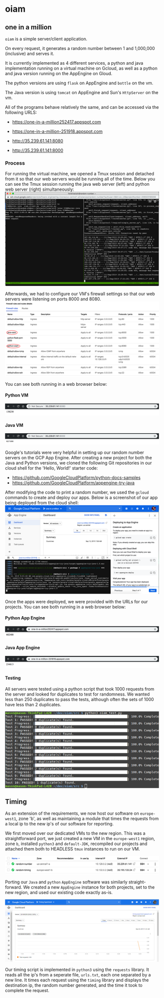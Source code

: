 # oiam
## one in a million

`oiam` is a simple server/client application. 

On every request, it generates a random number between 1 and 1,000,000 (inclusive) and serves it.

It is currently implemented as 4 different services, a python and java
implementation running on a virtual machine on Gcloud, as well as a python and java version running on the AppEngine on Gloud.

The python versions are using `flask` on AppEngine and `bottle` on the vm.

The Java version is using `tomcat` on AppEngine and Sun's `HttpServer` on the vm.

All of the programs behave relatively the same, and can be accessed via
the following URLS:

* https://one-in-a-million252417.appspot.com

* https://one-in-a-million-251918.appspot.com

* http://35.239.61.141:8080

* http://35.239.61.141:8000

### Process

For running the virtual machine, we opened a Tmux session and detached from it so that our web servers would be running all of the time. Below you can see the Tmux session running the java web server (left) and python web server (right) simultaneously:
![tmux](screenshots/tmux.png)


Afterwards, we had to configure our VM's firewall settings so that our web servers were listening on ports 8000 and 8080. 
![firewall](screenshots/firewall.png)

You can see both running in a web browser below:
#### Python VM
![python vm](screenshots/python-vm.png)
#### Java VM
![java vm](screenshots/java-vm.png)

Google's tutorials were very helpful in setting up our random number servers on the GCP App Engine. After creating a new project for both the Java and Python versions, we cloned the following Git repositories in our cloud shell for the 'Hello, World!' starter code:
* https://github.com/GoogleCloudPlatform/python-docs-samples
* https://github.com/GoogleCloudPlatform/appengine-try-java

After modifying the code to print a random number, we used the `gcloud` commands to create and deploy our apps. Below is a screenshot of our app being deployed from the cloud shell:
![tutorial](screenshots/tutorial.png)

Once the apps were deployed, we were provided with the URLs for our projects. You can see both running in a web browser below:
#### Python App Engine
![python ae](screenshots/python-ae.png)
#### Java App Engine
![java ae](screenshots/java-ae.png)
#### Testing
All servers were tested using a python script that took 1000 requests
from the server and looked for duplicates to test for randomness. We
wanted less than 250 duplicates to pass the tests, although often
the sets of 1000 have less than 2 duplicates.

![testing](screenshots/testshot.png)

## Timing
As an extension of the requirements, we now host our software on
`europe-west1`, zone 'b', as well as maintaining a module that times the 
requests from a local ip to the new ip's of our software for reporting.

We first moved over our dedicated VMs to the new region.  This was a straightforward port, we just created a new VM in the `europe-west1` region, zone `b`, installed `python3` and `default-JDK`, recompiled our projects and attached them both to HEADLESS `tmux` instances to run on our VM.

![timing vm](screenshots/vm-regions.png)

Porting our `Java` and `python` `AppEngine` software was similarly straight-forward.  We created a new `AppEngine` instance for both projects, set to the new region, and used our existing code exactly as-is.

![app engine region change](screenshots/AppEngine.png)

Our timing script is implemented in `python3` using the `requests` library. It reads all the ip's from a seperate file, `urls.txt`, each one separated by a
new line. It times each request using the `timing` library and displays the
destination ip, the random number generated, and the time it took to complete the request.

